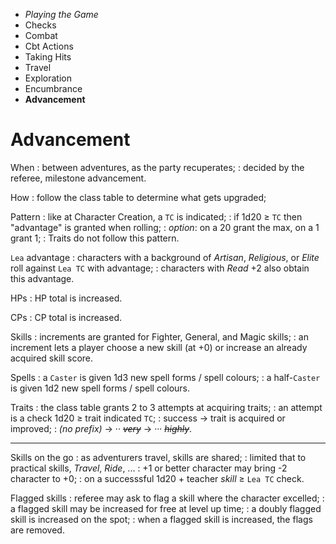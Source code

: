 
<!-- .margin.compass -->
* _Playing the Game_
* Checks
* Combat
* Cbt Actions
* Taking Hits
* Travel
* Exploration
* Encumbrance
* **Advancement**


# Advancement

When
: between adventures, as the party recuperates;
: decided by the referee, milestone advancement.

How
: follow the class table to determine what gets upgraded;

Pattern
: like at Character Creation, a `TC` is indicated;
: if 1d20 ≥ `TC` then "advantage" is granted when rolling;
: _option_: on a 20 grant the max, on a 1 grant 1;
: Traits do not follow this pattern.

`Lea` advantage
: characters with a background of _Artisan_, _Religious_, or _Elite_ roll against `Lea TC` with advantage;
: characters with _Read_ +2 also obtain this advantage.

HPs
: HP total is increased.

CPs
: CP total is increased.

Skills
: increments are granted for Fighter, General, and Magic skills;
: an increment lets a player choose a new skill (at +0) or increase an already acquired skill score.

Spells
: a `Caster` is given 1d3 new spell forms / spell colours;
: a half-`Caster` is given 1d2 new spell forms / spell colours.

Traits
: the class table grants 2 to 3 attempts at acquiring traits;
: an attempt is a check 1d20 ≥ trait indicated `TC`;
: success → trait is acquired or improved;
: _(no prefix)_ → ·· ~~_very_~~ → ··· ~~_highly_~~.

<hr/>

Skills on the go
: as adventurers travel, skills are shared;
: limited that to practical skills, _Travel_, _Ride_, ...
: +1 or better character may bring -2 character to +0;
: on a successsful 1d20 + teacher _skill_ ≥ `Lea TC` check.

Flagged skills
: referee may ask to flag a skill where the character excelled;
: a flagged skill may be increased for free at level up time;
: a doubly flagged skill is increased on the spot;
: when a flagged skill is increased, the flags are removed.

